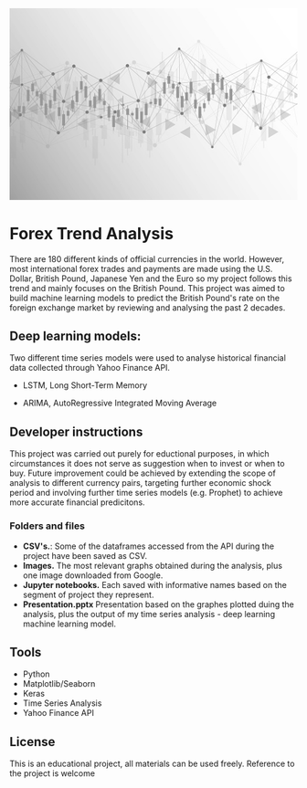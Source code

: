 ![alt text](https://github.com/szaniki/forex-analysis/blob/main/Images/financial%20vector%20illustration%20.jpeg)

# Forex Trend Analysis 

There are 180 different kinds of official currencies in the world. However, most international forex trades and payments are made using the U.S. Dollar, British Pound, Japanese Yen and the Euro so my project follows this trend and mainly focuses on the British Pound. This project was aimed to build machine learning models to predict the British Pound's rate on the foreign exchange market by reviewing and analysing the past 2 decades.


## Deep learning models:

Two different time series models were used to analyse historical financial data collected through Yahoo Finance API.
   
- LSTM, Long Short-Term Memory 

- ARIMA, AutoRegressive Integrated Moving Average 


## Developer instructions

This project was carried out purely for eductional purposes, in which circumstances it does not serve as suggestion when to invest or when to buy. Future improvement could be achieved by extending the scope of analysis to different currency pairs, targeting further economic shock period and involving further time series models (e.g. Prophet) to achieve more accurate financial predicitons. 

### Folders and files

- **CSV's.**: Some of the dataframes accessed from the API during the project have been saved as CSV. 
- **Images.** The most relevant graphs obtained during the analysis, plus one image downloaded from Google.
- **Jupyter notebooks.** Each saved with informative names based on the segment of project they represent.
- **Presentation.pptx** Presentation based on the graphes plotted duing the analysis, plus the output of my time series analysis - deep learning machine learning model. 

## Tools

- Python
- Matplotlib/Seaborn
- Keras
- Time Series Analysis
- Yahoo Finance API


## License

This is an educational project, all materials can be used freely. Reference to the project is welcome
